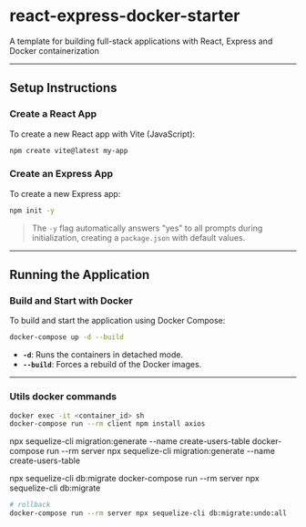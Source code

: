 # react-express-docker-starter
A template for building full-stack applications with React, Express and Docker containerization

---

## Setup Instructions

### Create a React App
To create a new React app with Vite (JavaScript):
```bash
npm create vite@latest my-app
```

### Create an Express App
To create a new Express app:
```bash
npm init -y
```
> The `-y` flag automatically answers "yes" to all prompts during initialization, creating a `package.json` with default values.

---

## Running the Application

### Build and Start with Docker
To build and start the application using Docker Compose:
```bash
docker-compose up -d --build
```
- **`-d`**: Runs the containers in detached mode.
- **`--build`**: Forces a rebuild of the Docker images.

---

### Utils docker commands
```bash
docker exec -it <container_id> sh
docker-compose run --rm client npm install axios
```


npx sequelize-cli migration:generate --name create-users-table
docker-compose run --rm server npx sequelize-cli migration:generate --name create-users-table

npx sequelize-cli db:migrate
docker-compose run --rm server npx sequelize-cli db:migrate

```bash
# rollback
docker-compose run --rm server npx sequelize-cli db:migrate:undo:all
```

